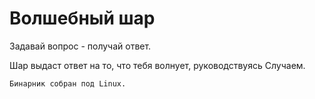 # Волшебный шар

Задавай вопрос - получай ответ.

Шар выдаст ответ на то, что тебя волнует, руководствуясь Случаем.


```
Бинарник собран под Linux.
```
